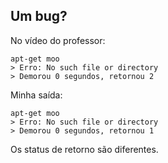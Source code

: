 ## Um bug?
No vídeo do professor:

    apt-get moo
    > Erro: No such file or directory
    > Demorou 0 segundos, retornou 2

Minha saída:

    apt-get moo
    > Erro: No such file or directory
    > Demorou 0 segundos, retornou 1

Os status de retorno são diferentes.